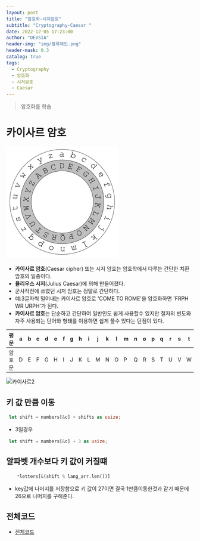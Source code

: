 ```yaml
---
layout: post
title: "암호화-시저암호"
subtitle: "Cryptography-Caesar "
date: 2022-12-05 17:23:00
author: "DEVSIA"
header-img: "img/블록체인.png"
header-mask: 0.3
catalog: true
tags:
  - Cryptography
  - 암호화
  - 시저암호
  - Caesar
---
```


> 암호화를 학습

# 카이사르 암호

![시저암호](/img/Caesar_circle.png)

- **카이사르 암호**(Caesar cipher) 또는 시저 암호는 암호학에서 다루는 간단한 치환암호의 일종이다.
- **율리우스 시저**(Julius Caesar)에 의해 만들어졌다.
- 군사작전에 쓰였던 시저 암호는 정말로 간단하다.
- 예:3글자씩 밀어내는 카이사르 암호로 'COME TO ROME'을 암호화하면 'FRPH WR URPH'가 된다.
- **카이사르 암호**는 단순하고 간단하여 일반인도 쉽게 사용할수 있지만 철자의 빈도와 자주 사용되는 단어와 형태를 이용하면 쉽게 풀수 있다는 단점이 있다.

| 평문   | a   | b   | c   | d   | e   | f   | g   | h   | i   | j   | k   | l   | m   | n   | o   | p   | q   | r   | s   | t   | u   | v   | w   | x   | y   | z   |
| ------ | --- | --- | --- | --- | --- | --- | --- | --- | --- | --- | --- | --- | --- | --- | --- | --- | --- | --- | --- | --- | --- | --- | --- | --- | --- | --- |
| 암호문 | D   | E   | F   | G   | H   | I   | J   | K   | L   | M   | N   | O   | P   | Q   | R   | S   | T   | U   | V   | W   | X   | Y   | Z   | A   | B   | C   |

![카이사르2](https://user-images.githubusercontent.com/88940298/205244684-5d6acbd3-556e-49fc-b92f-b667b1093bd2.svg)

## 키 값 만큼 이동

```rs
 let shift = numbers[&c] + shifts as usize;
```

- 3일경우

```rs
 let shift = numbers[&c] + 3 as usize;
```

## 알파벳 개수보다 키 값이 커질떄

```rs
    *letters[&(shift % lang_arr.len())]
```

- key값에 나머지를 저장함으로 키 값이 27이면 결국 1만큼이동한것과 같기 때문에 26으로 나머지를 구해준다.

## 전체코드

- [전체코드](https://github.com/kyunghyunHan/Caesar_Cipher/blob/main/README.md)
